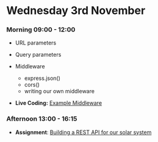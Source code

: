 # Wednesday 3rd November

### Morning 09:00 - 12:00

+ URL parameters
+ Query parameters
+ Middleware
  + express.json()
  + cors()
  + writing our own middleware

+ **Live Coding:** [Example Middleware](https://github.com/GillesDCI/example-middleware)

### Afternoon 13:00 - 16:15

+ **Assignment**: [Building a REST API for our solar system](https://github.com/FrancoSpeziali/express-solar-system-api)
